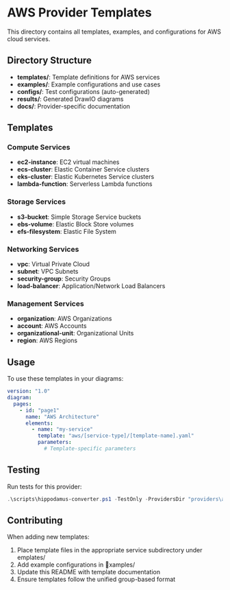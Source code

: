 # AWS Provider Templates

This directory contains all templates, examples, and configurations for AWS cloud services.

## Directory Structure

- **templates/**: Template definitions for AWS services
- **examples/**: Example configurations and use cases
- **configs/**: Test configurations (auto-generated)
- **results/**: Generated DrawIO diagrams
- **docs/**: Provider-specific documentation

## Templates

### Compute Services
- **ec2-instance**: EC2 virtual machines
- **ecs-cluster**: Elastic Container Service clusters
- **eks-cluster**: Elastic Kubernetes Service clusters
- **lambda-function**: Serverless Lambda functions

### Storage Services
- **s3-bucket**: Simple Storage Service buckets
- **ebs-volume**: Elastic Block Store volumes
- **efs-filesystem**: Elastic File System

### Networking Services
- **vpc**: Virtual Private Cloud
- **subnet**: VPC Subnets
- **security-group**: Security Groups
- **load-balancer**: Application/Network Load Balancers

### Management Services
- **organization**: AWS Organizations
- **account**: AWS Accounts
- **organizational-unit**: Organizational Units
- **region**: AWS Regions

## Usage

To use these templates in your diagrams:

```yaml
version: "1.0"
diagram:
  pages:
    - id: "page1"
      name: "AWS Architecture"
      elements:
        - name: "my-service"
          template: "aws/[service-type]/[template-name].yaml"
          parameters:
            # Template-specific parameters
```

## Testing

Run tests for this provider:

```powershell
.\scripts\hippodamus-converter.ps1 -TestOnly -ProvidersDir "providers\aws"
```

## Contributing

When adding new templates:

1. Place template files in the appropriate service subdirectory under 	emplates/
2. Add example configurations in xamples/
3. Update this README with template documentation
4. Ensure templates follow the unified group-based format

